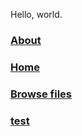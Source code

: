 Hello, world.


### [  About](https://baileythegreen.github.io/Customising-the-Unix-Experience/about)
### [  Home](https://baileythegreen.github.io/Customising-the-Unix-Experience/home) 
### [  Browse files](https://baileythegreen.github.io/Customising-the-Unix-Experience/browse_files) 

### [test](https://baileythegreen.github.io/Customising-the-Unix-Experience/test) 
